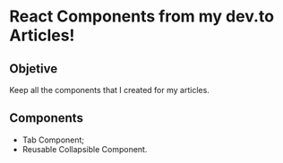 # React Components from my dev.to Articles!

## Objetive

Keep all the components that I created for my articles.

## Components

- Tab Component;
- Reusable Collapsible Component.
